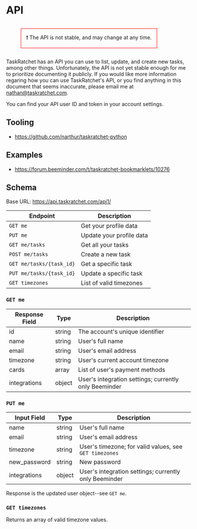 # API

<figure style="border: 1px solid red; padding: 1em; display: inline-block;">
❗ The API is not stable, and may change at any time.
</figure>

TaskRatchet has an API you can use to list, update, and create new tasks, among other things. 
Unfortunately, the API is not yet stable enough for me to prioritize documenting it publicly.
If you would like more information regaring how you can use TaskRatchet's API, or you find
anything in this document that seems inaccurate, please email me at <nathan@taskratchet.com>.

You can find your API user ID and token in your account settings.

## Tooling

- <https://github.com/narthur/taskratchet-python>

## Examples

- <https://forum.beeminder.com/t/taskratchet-bookmarklets/10276>

## Schema

Base URL: <https://api.taskratchet.com/api1/>

Endpoint                 | Description
-------------------------|-------------------------
`GET me`                 | Get your profile data
`PUT me`                 | Update your profile data
`GET me/tasks`           | Get all your tasks
`POST me/tasks`          | Create a new task
`GET me/tasks/{task_id}` | Get a specific task
`PUT me/tasks/{task_id}` | Update a specific task
`GET timezones`          | List of valid timezones

### `GET me`

Response Field | Type   | Description
---------------|--------|--------------------------------------------------------
id             | string | The account's unique identifier
name           | string | User's full name
email          | string | User's email address
timezone       | string | User's current account timezone
cards          | array  | List of user's payment methods
integrations   | object | User's integration settings; currently only Beeminder

### `PUT me`

Input Field  | Type   | Description
-------------|--------|--------------------------------------------------------
name         | string | User's full name
email        | string | User's email address
timezone     | string | User's timezone; for valid values, see `GET timezones`
new_password | string | New password
integrations | object | User's integration settings; currently only Beeminder

Response is the updated user object--see `GET me`.

### `GET timezones`

Returns an array of valid timezone values.
